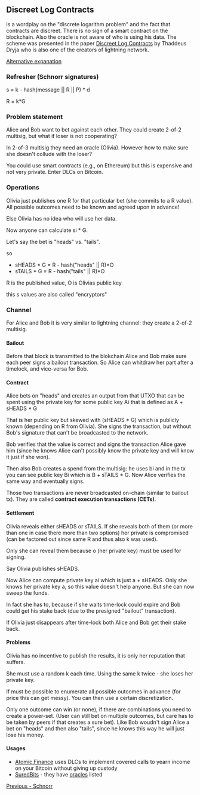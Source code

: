 ## Discreet Log Contracts

is a wordplay on the "discrete logarithm problem" and the fact that contracts are discreet. There is no sign of a smart contract on the blockchain. Also the oracle is not aware of who is using his data. The scheme was presented in the paper [Discreet Log Contracts](https://adiabat.github.io/dlc.pdf) by Thaddeus Dryja who is also one of the creators of lightning network.

[Alternative expanation](https://atomic.finance/blog/a-laypersons-guide-to-discreet-log-contracts-atomic-yield-series-part-3/)

### Refresher (Schnorr signatures)

s = k - hash(message || R || P) * d

R = k*G

### Problem statement

Alice and Bob want to bet against each other. They could create 2-of-2 multisig, but what if loser is not cooperating?

In 2-of-3 multisig they need an oracle (Olivia). However how to make sure  she doesn't collude with the loser?

You could use smart contracts (e.g., on Ethereum) but this is expensive and not very private. Enter DLCs on Bitcoin.

### Operations

Olivia just publishes one R for that particular bet (she commits to a R value). All possible outcomes need to be known and agreed upon in advance!

Else Olivia has no idea who will use her data.

Now anyone can calculate
si * G. 

Let's say the bet is "heads" vs. "tails".

so 
- sHEADS * G = R - hash("heads" || R)*O
- sTAILS * G = R - hash("tails" || R)*O

R is the published value, O is Olivias public key

this s values are also called "encryptors"

### Channel

For Alice and Bob it is very similar to lightning channel: they create a 2-of-2 multisig.

#### Bailout

Before that block is transmitted to the blokchain Alice and Bob make sure each peer signs a bailout transaction. So Alice can whitdraw her part after a timelock, and vice-versa for Bob.

#### Contract

Alice bets on "heads" and creates an output from that UTXO that can be spent using the private key for some public key Ai that is defined as A + sHEADS * G

That is her public key but skewed with (sHEADS * G) which is publicly known (depending on R from Olivia). She signs the transaction, but without Bob's signature that can't be broadcasted to the network.

Bob verifies that the value is correct and signs the transaction Alice gave him (since he knows Alice can't possibly know the private key and will know it just if she won).

Then also Bob creates a spend from the multisig: he uses bi and in the tx you can see public key Bi which is B + sTAILS * G. Now Alice verifies the same way and eventually signs.

Those two transactions are never broadcasted on-chain (similar to bailout tx).
They are called **contract execution transactions (CETs)**.

#### Settlement

Olivia reveals either sHEADS or sTAILS. If she reveals both of them (or more than one in case there more than two options) her private is compromised (can be factored out since same R and thus also k was used).

Only she can reveal them because o (her private key) must be used for signing.

Say Olivia publishes sHEADS.

Now Alice can compute private key ai which is just a + sHEADS.
Only she knows her private key a, so this value doesn't help anyone.
But she can now sweep the funds. 

In fact she has to, because if she waits time-lock could expire and Bob could
get his stake back (due to the presigned "bailout" transaction).

If Olivia just disappears after time-lock both Alice and Bob get their stake back.

#### Problems

Olivia has no incentive to publish the results, it is only her reputation that suffers.

She must use a random k each time. Using the same k twice - she loses her private key.

If must be possible to enumerate all possible outcomes in advance (for price this can get messy). You can then use a certain discretization.

Only one outcome can win (or none), if there are combinations you need to create a power-set. (User can still bet on multiple outcomes, but care has to be taken by peers if that creates a sure bet). Like Bob woudn't sign Alice
a bet on "heads" and then also "tails", since he knows this way he will just
lose his money.

#### Usages

- [Atomic.Finance](https://atomic.finance) uses DLCs to implement covered calls to yearn income on your Bitcoin without giving up custody
- [SuredBits](https://suredbits.com) - they have [oracles](https://oracle.suredbits.com/) listed

[Previous - Schnorr](./schnorr.md) 